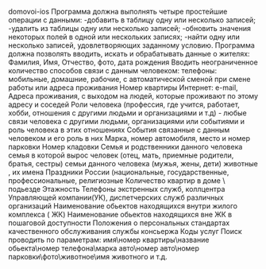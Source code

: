 domovoi-ios
Программа должна выполнять четыре простейшие операции с данными:
-добавить в таблицу одну или несколько записей;
-удалить из таблицы одну или несколько записей;
-обновить значения некоторых полей в одной или нескольких записях;
-найти одну или несколько записей, удовлетворяющих заданному условию.
Программа должна позволять вводить, искать и обрабатывать данные о жителях:
Фамилия, Имя, Отчество, фото, дата рождения 
Вводить неограниченное количество способов связи с данным человеком:
телефоны: мобильные, домашние, рабочие, с автоматической сменой при смене работы или адреса проживания
Номер квартиры
Интернет: e-mail, 
Адреса проживания, с выходом на людей, которые проживают по этому адресу и соседей
Роли человека (профессия, где учится, работает, хобби, отношения с другими людьми и организациями и т.д) - любые связи человека с другими людьми, организациями или событиями и роль человека в этих отношениях
События связанные с данным человеком и его роль в них
Марка, номер автомобиля, место и номер парковки 
Номер кладовки
Семья и родственники данного человека
семья в которой вырос человек (отец, мать, приемные родители, братья, сестры)
семьи данного человека (мужья, жены, дети)
животные , их имена
Праздники России (национальные, государственные, профессиональные, религиозные
Количество квартир в доме \ подьезде
Этажность
Телефоны экстренных служб, коллцентра Управляющей компании(УК), диспетчерских служб различных организаций
Наименование обьектов находящихся внутри жилого комплекса ( ЖК)
Наименование обьектов находящихся вне ЖК в пошаговой доступности
Положения о персональных стандартах качественного обслуживания службы консьержа 
Коды услуг
Поиск проводить по параметрам: имя\номер квартиры\название обьекта\номер телефона\марка авто\номер авто\номер парковки\фото\животное\имя животного и т.д.